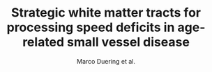 ---
cat: gaia
subcat: signature
bestof: false
author: Marco Duering et al.
title: Strategic white matter tracts for processing speed deficits in age-related small vessel disease
journal: Neurology
year: 2014
type: article
doi: 10.1212/WNL.0000000000000475
---